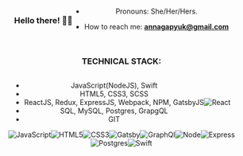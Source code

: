 <div style="display:flex;text-align:center; flex-wrap:wrap; justify-content:center; align-items:center">

### Hello there! 👋🏻 


- Pronouns: She/Her/Hers.
 
- How to reach me: <b> annagapyuk@gmail.com </b>


 
### TECHNICAL STACK: 

- JavaScript(NodeJS), Swift
- HTML5, CSS3, SCSS
- ReactJS, Redux, ExpressJS, Webpack, NPM, GatsbyJS
- SQL, MySQL, Postgres, GrapgQL
- GIT

 <img alt="React" src="https://img.shields.io/badge/React-61DAFB?logo=react&logoColor=white&style=for-the-badge" /> 
   <img alt="JavaScript" src="https://img.shields.io/badge/JavaScript-F7DF1E?logo=javascript&logoColor=white&style=for-the-badge" /> 
  <img alt="HTML5" src="https://img.shields.io/badge/HTML-E34F26?logo=html5&logoColor=white&style=for-the-badge" /> 
  <img alt="CSS3" src="https://img.shields.io/badge/CSS-1572B6?logo=css3&logoColor=white&style=for-the-badge" /> 
 <img alt="Gatsby" src="https://img.shields.io/badge/Gatsby-663399?logo=gatsby&logoColor=white&style=for-the-badge" /> 
  <img alt="GraphQl" src="https://img.shields.io/badge/GraphQL-E10098?logo=graphql&logoColor=white&style=for-the-badge" /> 
   <img alt="Node" src="https://img.shields.io/badge/Node-3c873a?logo=nodejs&logoColor=black&style=for-the-badge" />
 <img alt="Express" src="https://img.shields.io/badge/Express-c1c1c1?logo=express&logoColor=white&style=for-the-badge" /> 
 <img alt="Postgres" src="https://img.shields.io/badge/PostgreSQL-3895d3?logo=postgres&logoColor=white&style=for-the-badge" /> 
  <img alt="Swift" src="https://img.shields.io/badge/Swift-ff4f00?logo=swift&logoColor=white&style=for-the-badge" /> 
 </div>
 



